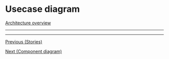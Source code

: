 # Usecase diagram

[Architecture overview](index.html)

---

---

[Previous (Stories)](stories.html)

[Next (Component diagram)](component.html)
